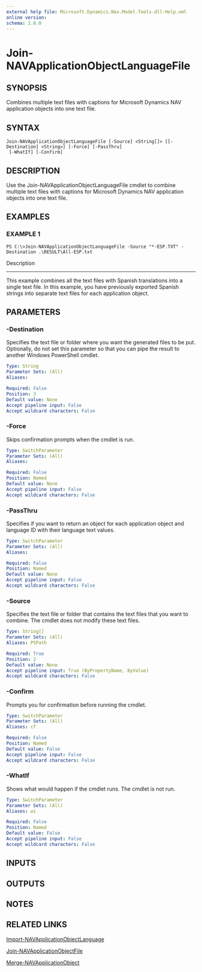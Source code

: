 ```yaml
---
external help file: Microsoft.Dynamics.Nav.Model.Tools.dll-Help.xml
online version:
schema: 2.0.0
---
```


# Join-NAVApplicationObjectLanguageFile

## SYNOPSIS
Combines multiple text files with captions for Microsoft Dynamics NAV application objects into one text file.

## SYNTAX

```
Join-NAVApplicationObjectLanguageFile [-Source] <String[]> [[-Destination] <String>] [-Force] [-PassThru]
 [-WhatIf] [-Confirm]
```

## DESCRIPTION
Use the Join-NAVApplicationObjectLanguageFile cmdlet to combine multiple text files with captions for Microsoft Dynamics NAV application objects into one text file.

## EXAMPLES

### EXAMPLE 1
```
PS C:\>Join-NAVApplicationObjectLanguageFile -Source "*-ESP.TXT" -Destination .\RESULT\All-ESP.txt
```

Description

-----------

This example combines all the text files with Spanish translations into a single text file.
In this example, you have previously exported Spanish strings into separate text files for each application object.

## PARAMETERS

### -Destination
Specifies the text file or folder where you want the generated files to be put.
Optionally, do not set this parameter so that you can pipe the result to another Windows PowerShell cmdlet.

```yaml
Type: String
Parameter Sets: (All)
Aliases:

Required: False
Position: 3
Default value: None
Accept pipeline input: False
Accept wildcard characters: False
```

### -Force
Skips confirmation prompts when the cmdlet is run.

```yaml
Type: SwitchParameter
Parameter Sets: (All)
Aliases:

Required: False
Position: Named
Default value: None
Accept pipeline input: False
Accept wildcard characters: False
```

### -PassThru
Specifies if you want to return an object for each application object and language ID with their language text values.

```yaml
Type: SwitchParameter
Parameter Sets: (All)
Aliases:

Required: False
Position: Named
Default value: None
Accept pipeline input: False
Accept wildcard characters: False
```

### -Source
Specifies the text file or folder that contains the text files that you want to combine.
The cmdlet does not modify these text files.

```yaml
Type: String[]
Parameter Sets: (All)
Aliases: PSPath

Required: True
Position: 2
Default value: None
Accept pipeline input: True (ByPropertyName, ByValue)
Accept wildcard characters: False
```

### -Confirm
Prompts you for confirmation before running the cmdlet.

```yaml
Type: SwitchParameter
Parameter Sets: (All)
Aliases: cf

Required: False
Position: Named
Default value: False
Accept pipeline input: False
Accept wildcard characters: False
```

### -WhatIf
Shows what would happen if the cmdlet runs.
The cmdlet is not run.

```yaml
Type: SwitchParameter
Parameter Sets: (All)
Aliases: wi

Required: False
Position: Named
Default value: False
Accept pipeline input: False
Accept wildcard characters: False
```

## INPUTS

## OUTPUTS

## NOTES

## RELATED LINKS
[Import-NAVApplicationObjectLanguage](Import-NAVApplicationObjectLanguage.md)  

[Join-NAVApplicationObjectFile](Join-NAVApplicationObjectFile.md)  

[Merge-NAVApplicationObject](Merge-NAVApplicationObject.md)  
